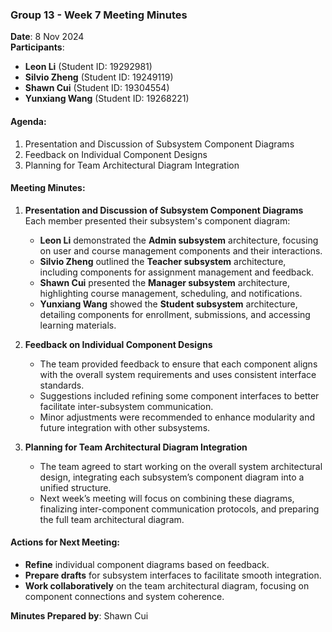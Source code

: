 ### Group 13 - Week 7 Meeting Minutes

**Date**: 8 Nov 2024  
**Participants**:
- **Leon Li** (Student ID: 19292981)
- **Silvio Zheng** (Student ID: 19249119)
- **Shawn Cui** (Student ID: 19304554)
- **Yunxiang Wang** (Student ID: 19268221)

#### Agenda:
1. Presentation and Discussion of Subsystem Component Diagrams
2. Feedback on Individual Component Designs
3. Planning for Team Architectural Diagram Integration

#### Meeting Minutes:

1. **Presentation and Discussion of Subsystem Component Diagrams**  
   Each member presented their subsystem's component diagram:
    - **Leon Li** demonstrated the **Admin subsystem** architecture, focusing on user and course management components and their interactions.
    - **Silvio Zheng** outlined the **Teacher subsystem** architecture, including components for assignment management and feedback.
    - **Shawn Cui** presented the **Manager subsystem** architecture, highlighting course management, scheduling, and notifications.
    - **Yunxiang Wang** showed the **Student subsystem** architecture, detailing components for enrollment, submissions, and accessing learning materials.

2. **Feedback on Individual Component Designs**
    - The team provided feedback to ensure that each component aligns with the overall system requirements and uses consistent interface standards.
    - Suggestions included refining some component interfaces to better facilitate inter-subsystem communication.
    - Minor adjustments were recommended to enhance modularity and future integration with other subsystems.

3. **Planning for Team Architectural Diagram Integration**
    - The team agreed to start working on the overall system architectural design, integrating each subsystem’s component diagram into a unified structure.
    - Next week’s meeting will focus on combining these diagrams, finalizing inter-component communication protocols, and preparing the full team architectural diagram.

#### Actions for Next Meeting:
- **Refine** individual component diagrams based on feedback.
- **Prepare drafts** for subsystem interfaces to facilitate smooth integration.
- **Work collaboratively** on the team architectural diagram, focusing on component connections and system coherence.

**Minutes Prepared by**: Shawn Cui